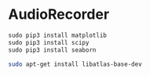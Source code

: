 # AudioRecorder
```python
sudo pip3 install matplotlib
sudo pip3 install scipy
sudo pip3 install seaborn
```

```bash
sudo apt-get install libatlas-base-dev
```
